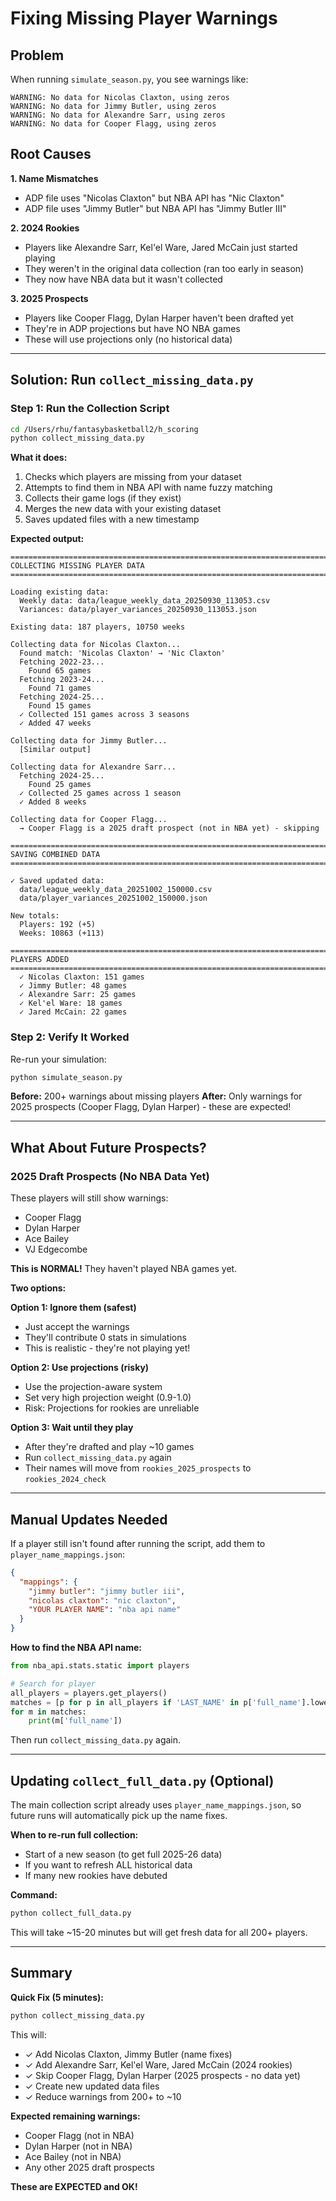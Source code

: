 # Fixing Missing Player Warnings

## Problem

When running `simulate_season.py`, you see warnings like:
```
WARNING: No data for Nicolas Claxton, using zeros
WARNING: No data for Jimmy Butler, using zeros
WARNING: No data for Alexandre Sarr, using zeros
WARNING: No data for Cooper Flagg, using zeros
```

## Root Causes

**1. Name Mismatches**
- ADP file uses "Nicolas Claxton" but NBA API has "Nic Claxton"
- ADP file uses "Jimmy Butler" but NBA API has "Jimmy Butler III"

**2. 2024 Rookies**
- Players like Alexandre Sarr, Kel'el Ware, Jared McCain just started playing
- They weren't in the original data collection (ran too early in season)
- They now have NBA data but it wasn't collected

**3. 2025 Prospects**
- Players like Cooper Flagg, Dylan Harper haven't been drafted yet
- They're in ADP projections but have NO NBA games
- These will use projections only (no historical data)

---

## Solution: Run `collect_missing_data.py`

### Step 1: Run the Collection Script

```bash
cd /Users/rhu/fantasybasketball2/h_scoring
python collect_missing_data.py
```

**What it does:**
1. Checks which players are missing from your dataset
2. Attempts to find them in NBA API with name fuzzy matching
3. Collects their game logs (if they exist)
4. Merges the new data with your existing dataset
5. Saves updated files with a new timestamp

**Expected output:**
```
================================================================================
COLLECTING MISSING PLAYER DATA
================================================================================

Loading existing data:
  Weekly data: data/league_weekly_data_20250930_113053.csv
  Variances: data/player_variances_20250930_113053.json

Existing data: 187 players, 10750 weeks

Collecting data for Nicolas Claxton...
  Found match: 'Nicolas Claxton' → 'Nic Claxton'
  Fetching 2022-23...
    Found 65 games
  Fetching 2023-24...
    Found 71 games
  Fetching 2024-25...
    Found 15 games
  ✓ Collected 151 games across 3 seasons
  ✓ Added 47 weeks

Collecting data for Jimmy Butler...
  [Similar output]

Collecting data for Alexandre Sarr...
  Fetching 2024-25...
    Found 25 games
  ✓ Collected 25 games across 1 season
  ✓ Added 8 weeks

Collecting data for Cooper Flagg...
  → Cooper Flagg is a 2025 draft prospect (not in NBA yet) - skipping

================================================================================
SAVING COMBINED DATA
================================================================================

✓ Saved updated data:
  data/league_weekly_data_20251002_150000.csv
  data/player_variances_20251002_150000.json

New totals:
  Players: 192 (+5)
  Weeks: 10863 (+113)

================================================================================
PLAYERS ADDED
================================================================================
  ✓ Nicolas Claxton: 151 games
  ✓ Jimmy Butler: 48 games
  ✓ Alexandre Sarr: 25 games
  ✓ Kel'el Ware: 18 games
  ✓ Jared McCain: 22 games
```

### Step 2: Verify It Worked

Re-run your simulation:
```bash
python simulate_season.py
```

**Before:** 200+ warnings about missing players
**After:** Only warnings for 2025 prospects (Cooper Flagg, Dylan Harper) - these are expected!

---

## What About Future Prospects?

### 2025 Draft Prospects (No NBA Data Yet)

These players will still show warnings:
- Cooper Flagg
- Dylan Harper
- Ace Bailey
- VJ Edgecombe

**This is NORMAL!** They haven't played NBA games yet.

**Two options:**

**Option 1: Ignore them (safest)**
- Just accept the warnings
- They'll contribute 0 stats in simulations
- This is realistic - they're not playing yet!

**Option 2: Use projections (risky)**
- Use the projection-aware system
- Set very high projection weight (0.9-1.0)
- Risk: Projections for rookies are unreliable

**Option 3: Wait until they play**
- After they're drafted and play ~10 games
- Run `collect_missing_data.py` again
- Their names will move from `rookies_2025_prospects` to `rookies_2024_check`

---

## Manual Updates Needed

If a player still isn't found after running the script, add them to `player_name_mappings.json`:

```json
{
  "mappings": {
    "jimmy butler": "jimmy butler iii",
    "nicolas claxton": "nic claxton",
    "YOUR PLAYER NAME": "nba api name"
  }
}
```

**How to find the NBA API name:**

```python
from nba_api.stats.static import players

# Search for player
all_players = players.get_players()
matches = [p for p in all_players if 'LAST_NAME' in p['full_name'].lower()]
for m in matches:
    print(m['full_name'])
```

Then run `collect_missing_data.py` again.

---

## Updating `collect_full_data.py` (Optional)

The main collection script already uses `player_name_mappings.json`, so future runs will automatically pick up the name fixes.

**When to re-run full collection:**
- Start of a new season (to get full 2025-26 data)
- If you want to refresh ALL historical data
- If many new rookies have debuted

**Command:**
```bash
python collect_full_data.py
```

This will take ~15-20 minutes but will get fresh data for all 200+ players.

---

## Summary

**Quick Fix (5 minutes):**
```bash
python collect_missing_data.py
```

This will:
- ✓ Add Nicolas Claxton, Jimmy Butler (name fixes)
- ✓ Add Alexandre Sarr, Kel'el Ware, Jared McCain (2024 rookies)
- ✓ Skip Cooper Flagg, Dylan Harper (2025 prospects - no data yet)
- ✓ Create new updated data files
- ✓ Reduce warnings from 200+ to ~10

**Expected remaining warnings:**
- Cooper Flagg (not in NBA)
- Dylan Harper (not in NBA)
- Ace Bailey (not in NBA)
- Any other 2025 draft prospects

**These are EXPECTED and OK!**
